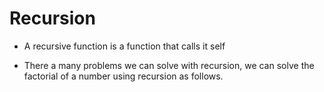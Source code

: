 # Recursion

* A recursive function is a function that calls it self

* There a many problems we can solve with recursion, we can solve the factorial of a number
using recursion as follows.


